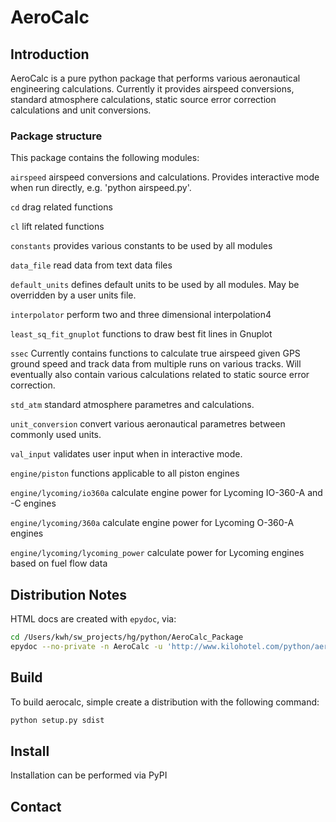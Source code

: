 # AeroCalc

## Introduction

AeroCalc is a pure python package that performs various aeronautical engineering calculations.
Currently it provides airspeed conversions, standard atmosphere calculations, static source error correction calculations
and unit conversions.

### Package structure

This package contains the following modules:

`airspeed`       airspeed conversions and calculations.  Provides interactive
                 mode when run directly, e.g. 'python airspeed.py'.

`cd`               drag related functions

`cl`               lift related functions

`constants`        provides various constants to be used by all modules

`data_file`        read data from text data files

`default_units`  defines default units to be used by all modules.  May be 
                 overridden by a user units file.

`interpolator`     perform two and three dimensional interpolation4

`least_sq_fit_gnuplot`  functions to draw best fit lines in Gnuplot

`ssec`           Currently contains functions to calculate true airspeed given GPS ground speed and track data from multiple runs on various tracks.  Will eventually also contain various calculations related to static source error correction.

`std_atm`        standard atmosphere parametres and calculations.

`unit_conversion`  convert various aeronautical parametres between commonly used units.

`val_input`        validates user input when in interactive mode.

`engine/piston`    functions applicable to all piston engines

`engine/lycoming/io360a` calculate engine power for Lycoming IO-360-A and -C engines

`engine/lycoming/360a`  calculate engine power for Lycoming O-360-A engines

`engine/lycoming/lycoming_power`  calculate power for Lycoming engines based on fuel flow data

## Distribution Notes

HTML docs are created with `epydoc`, via:

```bash
cd /Users/kwh/sw_projects/hg/python/AeroCalc_Package
epydoc --no-private -n AeroCalc -u 'http://www.kilohotel.com/python/aerocalc/' aerocalc
```

## Build

To build aerocalc, simple create a distribution with the following command:

```bash
python setup.py sdist
```

## Install

Installation can be performed via PyPI

## Contact